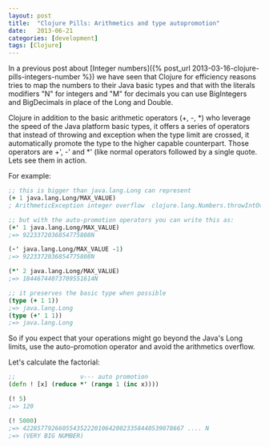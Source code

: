 ```yaml
---
layout: post
title:  "Clojure Pills: Arithmetics and type autopromotion"
date:   2013-06-21
categories: [development]
tags: [Clojure]
---
```


In a previous post about [Integer numbers]({% post_url
2013-03-16-clojure-pills-integers-number %}) we have seen that Clojure
for efficiency reasons tries to map the numbers to their Java basic
types and that with the literals modifiers "N" for integers and "M"
for decimals you can use BigIntegers and BigDecimals in place of the
Long and Double.

Clojure in addition to the basic arithmetic operators (+, -, *) who
leverage the speed of the Java platform basic types, it offers a
series of operators that instead of throwing and exception when the
type limit are crossed, it automatically promote the type to the
higher capable counterpart. Those operators are +', -' and *' (like
normal operators followed by a single quote. Lets see them in action.

For example:

``` Clojure
;; this is bigger than java.lang.Long can represent
(+ 1 java.lang.Long/MAX_VALUE)
; ArithmeticException integer overflow  clojure.lang.Numbers.throwIntOverflow (Numbers.java:1388)

;; but with the auto-promotion operators you can write this as:
(+' 1 java.lang.Long/MAX_VALUE)
;=> 9223372036854775808N

(-' java.lang.Long/MAX_VALUE -1)
;=> 9223372036854775808N

(*' 2 java.lang.Long/MAX_VALUE)
;=> 18446744073709551614N

;; it preserves the basic type when possible
(type (+ 1 1))
;=> java.lang.Long
(type (+' 1 1))
;=> java.lang.Long
```

So if you expect that your operations might go beyond the Java's Long limits, use the auto-promotion operator and avoid the arithmetics overflow.

Let's calculate the factorial:

``` Clojure
;;                  v--- auto promotion
(defn ! [x] (reduce *' (range 1 (inc x))))

(! 5)
;=> 120

(! 5000)
;=> 422857792660554352220106420023358440539078667 .... N
;=> (VERY BIG NUMBER)
```
